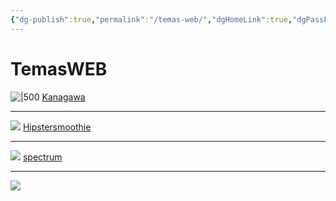 ```yaml
---
{"dg-publish":true,"permalink":"/temas-web/","dgHomeLink":true,"dgPassFrontmatter":false}
---
```




# TemasWEB

![|500](https://i.imgur.com/e3KhVti.png)
[Kanagawa](file:///D:\eskritorrio\TemasWEB\kanegawa.html)

---

![](https://i.imgur.com/zNo1dWE.png)
[Hipstersmoothie](file:///D:/eskritorrio/TemasWEB/hypersmoothie.html)

---

![](https://i.imgur.com/WohGEdw.png)
[spectrum](file:///D:/eskritorrio/TemasWEB/spectrum.html)

---

![](https://i.imgur.com/JBmsIpe.png)
